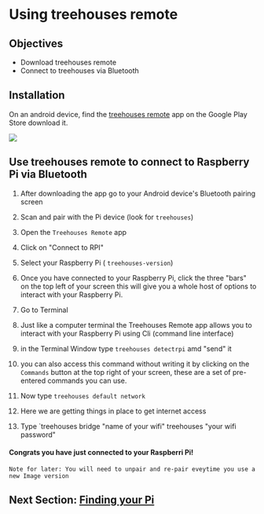 # Using treehouses remote

## Objectives

* Download treehouses remote
* Connect to treehouses via Bluetooth

## Installation
On an android device, find the [treehouses remote](https://play.google.com/store/apps/details?id=io.treehouses.remote) app on the Google Play Store download it.

![](remoteiconsml.jpg)


## Use treehouses remote to connect to Raspberry Pi via Bluetooth

1. After downloading the app go to your Android device's Bluetooth pairing screen
1. Scan and pair with the Pi device (look for `treehouses`)
1. Open the `Treehouses Remote` app
1. Click on "Connect to RPI"
1. Select your Raspberry Pi ( `treehouses-version`)

1. Once you have connected to your Raspberry Pi, click the three "bars" on the top left of your screen this will give you a whole host of options to interact with your Raspberry Pi.
1. Go to Terminal
  1. Just like a computer terminal the Treehouses Remote app allows you to interact with your Raspberry Pi using Cli (command line interface)
1. in the Terminal Window type `treehouses detectrpi` amd "send" it 
  1. you can also access this command without writing it by clicking on the `Commands` button at the top right of your screen, these are a set of pre-entered commands you can use.
  
1. Now type `treehouses default network`
  1. Here we are getting things in place to get internet access 
1. Type `treehouses bridge "name of your wifi" treehouses "your wifi password" 

 #### Congrats you have just connected to your Raspberri Pi! 
  
`Note for later: You will need to unpair and re-pair eveytime you use a new Image version`
## Next Section: [Finding your Pi](find-pi.md)
